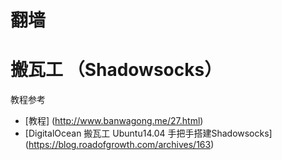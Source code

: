 # 翻墙

# 搬瓦工 （Shadowsocks）
  教程参考
  * [教程] (http://www.banwagong.me/27.html)
  * [DigitalOcean 搬瓦工 Ubuntu14.04 手把手搭建Shadowsocks] (https://blog.roadofgrowth.com/archives/163)
